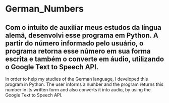# German_Numbers
Com o intuito de auxiliar meus estudos da língua alemã, desenvolvi esse programa em Python. A partir do número informado pelo usuário, o programa retorna esse número em sua forma escrita e também o converte em áudio, utilizando o Google Text to Speech API.
-----------------------------------------------------------------------------------------------------------------------------------------------------------------------------------
In order to help my studies of the German language, I developed this program in Python. The user informs a number and the program returns this number in its written form and also converts it into audio, by using the Google Text to Speech API.
